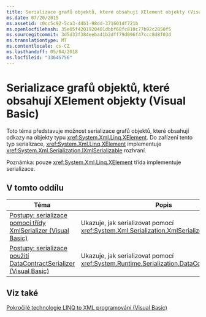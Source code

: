 ```yaml
---
title: Serializace grafů objektů, které obsahují XElement objekty (Visual Basic)
ms.date: 07/20/2015
ms.assetid: c0cc5c92-5ca3-44b1-98dd-371601df721b
ms.openlocfilehash: 35e05f4201920401dbbf68fc810c77b92c2850f5
ms.sourcegitcommit: 3d5d33f384eeba41b2dff79d096f47ccc8d8f03d
ms.translationtype: MT
ms.contentlocale: cs-CZ
ms.lasthandoff: 05/04/2018
ms.locfileid: "33645756"
---
```

# <a name="serializing-object-graphs-that-contain-xelement-objects-visual-basic"></a>Serializace grafů objektů, které obsahují XElement objekty (Visual Basic)
Toto téma představuje možnost serializace grafů objektů, které obsahují odkazy na objekty typu <xref:System.Xml.Linq.XElement>. Do zařízení tento typ serializace, <xref:System.Xml.Linq.XElement> implementuje <xref:System.Xml.Serialization.IXmlSerializable> rozhraní.  
  
 Poznámka: pouze <xref:System.Xml.Linq.XElement> třída implementuje serializace.  
  
## <a name="in-this-section"></a>V tomto oddílu  
  
|Téma|Popis|  
|-----------|-----------------|  
|[Postupy: serializace pomocí třídy XmlSerializer (Visual Basic)](../../../../visual-basic/programming-guide/concepts/linq/how-to-serialize-using-xmlserializer.md)|Ukazuje, jak serializovat pomocí <xref:System.Xml.Serialization.XmlSerializer>.|  
|[Postupy: serializace použití DataContractSerializer (Visual Basic)](../../../../visual-basic/programming-guide/concepts/linq/how-to-serialize-using-datacontractserializer.md)|Ukazuje, jak serializovat pomocí <xref:System.Runtime.Serialization.DataContractSerializer>.|  
  
## <a name="see-also"></a>Viz také  
 [Pokročilé technologie LINQ to XML programování (Visual Basic)](../../../../visual-basic/programming-guide/concepts/linq/advanced-linq-to-xml-programming.md)
